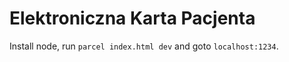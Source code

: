 # Elektroniczna Karta Pacjenta

Install node, run `parcel index.html dev` and goto `localhost:1234`.
